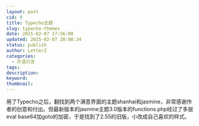 ```yaml
---
layout: post
cid: 9
title: Typecho主题
slug: typecho-themes
date: 2025-02-07 17:56:00
updated: 2025-02-07 20:08:34
status: publish
author: LetterZ
categories: 
  - 片语只言
tags: 
description: 
keyword: 
thumbnail: 
---
```



用了Typecho之后，翻找到两个满意界面的主题shanhai和jasmine，非常感谢作者的创意和付出。但最新版本的jasmine主题3.0版本的functions.php经过了多层eval base64加goto的加密，于是找到了2.55的旧版，小改成自己喜欢的样式。
